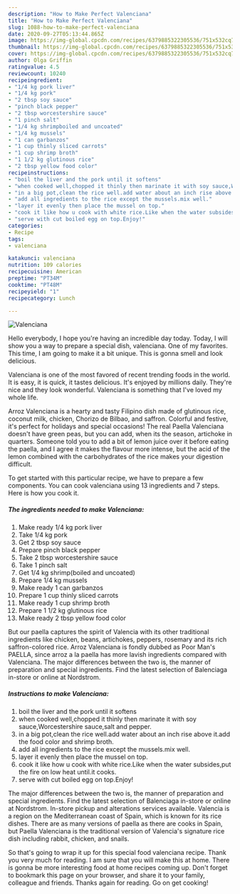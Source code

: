 ```yaml
---
description: "How to Make Perfect Valenciana"
title: "How to Make Perfect Valenciana"
slug: 1088-how-to-make-perfect-valenciana
date: 2020-09-27T05:13:44.865Z
image: https://img-global.cpcdn.com/recipes/6379885322305536/751x532cq70/valenciana-recipe-main-photo.jpg
thumbnail: https://img-global.cpcdn.com/recipes/6379885322305536/751x532cq70/valenciana-recipe-main-photo.jpg
cover: https://img-global.cpcdn.com/recipes/6379885322305536/751x532cq70/valenciana-recipe-main-photo.jpg
author: Olga Griffin
ratingvalue: 4.5
reviewcount: 10240
recipeingredient:
- "1/4 kg pork liver"
- "1/4 kg pork"
- "2 tbsp soy sauce"
- "pinch black pepper"
- "2 tbsp worcestershire sauce"
- "1 pinch salt"
- "1/4 kg shrimpboiled and uncoated"
- "1/4 kg mussels"
- "1 can garbanzos"
- "1 cup thinly sliced carrots"
- "1 cup shrimp broth"
- "1 1/2 kg glutinous rice"
- "2 tbsp yellow food color"
recipeinstructions:
- "boil the liver and the pork until it softens"
- "when cooked well,chopped it thinly then marinate it with soy sauce,Worcestershire sauce,salt and pepper."
- "in a big pot,clean the rice well.add water about an inch rise above it.add the food color and shrimp broth."
- "add all ingredients to the rice except the mussels.mix well."
- "layer it evenly then place the mussel on top."
- "cook it like how u cook with white rice.Like when the water subsides,put the fire on low heat until.it cooks."
- "serve with cut boiled egg on top.Enjoy!"
categories:
- Recipe
tags:
- valenciana

katakunci: valenciana 
nutrition: 109 calories
recipecuisine: American
preptime: "PT34M"
cooktime: "PT48M"
recipeyield: "1"
recipecategory: Lunch

---
```



![Valenciana](https://img-global.cpcdn.com/recipes/6379885322305536/751x532cq70/valenciana-recipe-main-photo.jpg)

Hello everybody, I hope you're having an incredible day today. Today, I will show you a way to prepare a special dish, valenciana. One of my favorites. This time, I am going to make it a bit unique. This is gonna smell and look delicious.

Valenciana is one of the most favored of recent trending foods in the world. It is easy, it is quick, it tastes delicious. It's enjoyed by millions daily. They're nice and they look wonderful. Valenciana is something that I've loved my whole life.

Arroz Valenciana is a hearty and tasty Filipino dish made of glutinous rice, coconut milk, chicken, Chorizo de Bilbao, and saffron. Colorful and festive, it&#39;s perfect for holidays and special occasions! The real Paella Valenciana doesn&#39;t have green peas, but you can add, when its the season, artichoke in quarters. Someone told you to add a bit of lemon juice over it before eating the paella, and I agree it makes the flavour more intense, but the acid of the lemon combined with the carbohydrates of the rice makes your digestion difficult.


To get started with this particular recipe, we have to prepare a few components. You can cook valenciana using 13 ingredients and 7 steps. Here is how you cook it.

<!--inarticleads1-->

##### The ingredients needed to make Valenciana:

1. Make ready 1/4 kg pork liver
1. Take 1/4 kg pork
1. Get 2 tbsp soy sauce
1. Prepare pinch black pepper
1. Take 2 tbsp worcestershire sauce
1. Take 1 pinch salt
1. Get 1/4 kg shrimp(boiled and uncoated)
1. Prepare 1/4 kg mussels
1. Make ready 1 can garbanzos
1. Prepare 1 cup thinly sliced carrots
1. Make ready 1 cup shrimp broth
1. Prepare 1 1/2 kg glutinous rice
1. Make ready 2 tbsp yellow food color


But our paella captures the spirit of Valencia with its other traditional ingredients like chicken, beans, artichokes, peppers, rosemary and its rich saffron-colored rice. Arroz Valenciana is fondly dubbed as Poor Man&#39;s PAELLA, since arroz a la paella has more lavish ingredients compared with Valenciana. The major differences between the two is, the manner of preparation and special ingredients. Find the latest selection of Balenciaga in-store or online at Nordstrom. 

<!--inarticleads2-->

##### Instructions to make Valenciana:

1. boil the liver and the pork until it softens
1. when cooked well,chopped it thinly then marinate it with soy sauce,Worcestershire sauce,salt and pepper.
1. in a big pot,clean the rice well.add water about an inch rise above it.add the food color and shrimp broth.
1. add all ingredients to the rice except the mussels.mix well.
1. layer it evenly then place the mussel on top.
1. cook it like how u cook with white rice.Like when the water subsides,put the fire on low heat until.it cooks.
1. serve with cut boiled egg on top.Enjoy!


The major differences between the two is, the manner of preparation and special ingredients. Find the latest selection of Balenciaga in-store or online at Nordstrom. In-store pickup and alterations services available. Valencia is a region on the Mediterranean coast of Spain, which is known for its rice dishes. There are as many versions of paella as there are cooks in Spain, but Paella Valenciana is the traditional version of Valencia&#39;s signature rice dish including rabbit, chicken, and snails. 

So that's going to wrap it up for this special food valenciana recipe. Thank you very much for reading. I am sure that you will make this at home. There is gonna be more interesting food at home recipes coming up. Don't forget to bookmark this page on your browser, and share it to your family, colleague and friends. Thanks again for reading. Go on get cooking!
